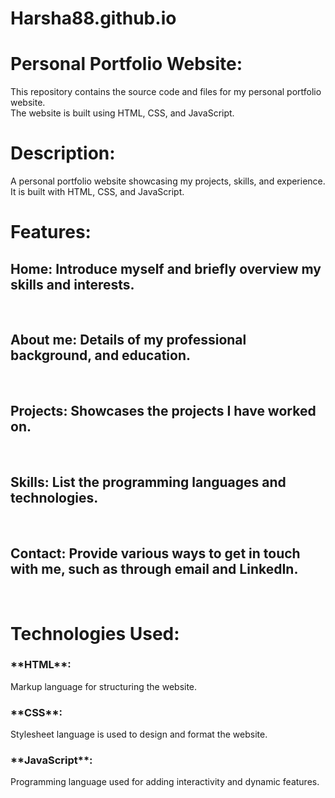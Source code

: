# Harsha88.github.io

<h1>Personal Portfolio Website:</h1>
This repository contains the source code and files for my personal portfolio website.
<br>
The website is built using HTML, CSS, and JavaScript.
<br>

<h1>Description:</h1>
A personal portfolio website showcasing my projects, skills, and experience.
<br>
It is built with HTML, CSS, and JavaScript.
<br>

<h1>Features:</h1>
      <h2>Home: Introduce myself and briefly overview my skills and interests.</h2>
<br>
      <h2>About me: Details of my professional background, and education.</h2>
<br>
      <h2>Projects: Showcases the projects I have worked on.</h2>
<br>
      <h2>Skills: List the programming languages and technologies.</h2>
<br>
      <h2>Contact: Provide various ways to get in touch with me, such as through email and LinkedIn.</h2>
<br>

<h1>Technologies Used:</h1>
 <h3>**HTML**:</h3> Markup language for structuring the website.
 <h3>**CSS**:</h3>Stylesheet language is used to design and format the website.
<h3>**JavaScript**:</h3> Programming language used for adding interactivity and dynamic features.


